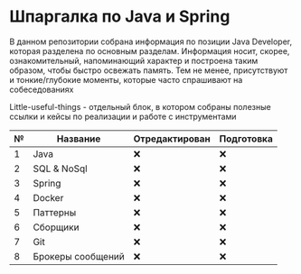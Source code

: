 # Шпаргалка по Java и Spring
В данном репозитории собрана информация по позиции Java Developer, которая разделена по основным разделам.
Информация носит, скорее, ознакомительный, напоминающий характер и построена таким образом, чтобы быстро освежать память.
Тем не менее, присутствуют и тонкие/глубокие моменты, которые часто спрашивают на собеседованиях

Little-useful-things - отдельный блок, в котором собраны полезные ссылки и кейсы по реализации и работе с инструментами

| № | Название | Отредактирован | Подготовка |
|---|----------|----------------|------------|
| 1 | Java | :x: |    :x:    |
| 2 | SQL & NoSql | :x: |    :x:    |
| 3 | Spring | :x: |    :x:    |
| 4 | Docker | :x: |    :x:    |
| 5 | Паттерны | :x: |    :x:    |
| 6 | Сборщики | :x: |    :x:    |
| 7 | Git | :x: |    :x:    |
| 8 | Брокеры сообщений | :x: |    :x:    |
